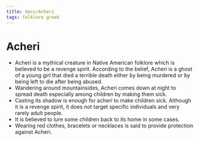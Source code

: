 ```yaml
---
title: docs/Acheri
tags: folklore greek
---
```


# Acheri

- Acheri is a mythical creature in Native American folklore which is believed to be a revenge spirit. According to the belief, Acheri is a ghost of a young girl that died a terrible death either by being murdered or by being left to die after being abused.
- Wandering around mountainsides, Acheri comes down at night to spread death especially among children by making them sick.
- Casting its shadow is enough for acheri to make children sick. Although it is a revenge spirit, it does not target specific individuals and very rarely adult people.
- It is believed to lure some children back to its home in some cases.
- Wearing red clothes, bracelets or necklaces is said to provide protection against Acheri.